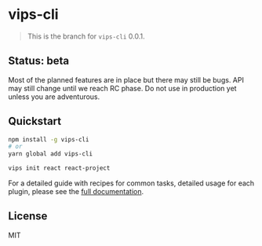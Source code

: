 # vips-cli

> This is the branch for `vips-cli` 0.0.1.

## Status: beta

Most of the planned features are in place but there may still be bugs. API may still change until we reach RC phase. Do not use in production yet unless you are adventurous.

## Quickstart

``` sh
npm install -g vips-cli
# or
yarn global add vips-cli

vips init react react-project
```

For a detailed guide with recipes for common tasks, detailed usage for each plugin, please see the [full documentation](https://github.com/vipway/vips-cli/blob/master/README.md).

## License

MIT

